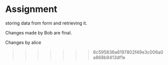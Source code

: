 # Assignment
storing data from form and retrieving it.


Changes made by Bob are final.




Changes by alice

>>>>>>> 6c595836a6197802f49e3c006a0a868b9413df1e
